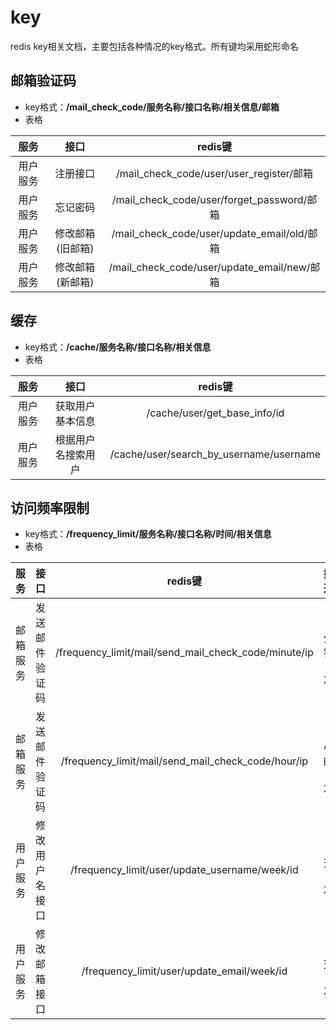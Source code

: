 # key
redis key相关文档，主要包括各种情况的key格式。所有键均采用蛇形命名

## 邮箱验证码
- key格式：**/mail_check_code/服务名称/接口名称/相关信息/邮箱**
- 表格

|  服务  |    接口     |                  redis键                   |
|:----:|:---------:|:-----------------------------------------:|
| 用户服务 |   注册接口    |  /mail_check_code/user/user_register/邮箱   |
| 用户服务 |   忘记密码    | /mail_check_code/user/forget_password/邮箱  |
| 用户服务 | 修改邮箱(旧邮箱) | /mail_check_code/user/update_email/old/邮箱 |
| 用户服务 | 修改邮箱(新邮箱) | /mail_check_code/user/update_email/new/邮箱 |

## 缓存
- key格式：**/cache/服务名称/接口名称/相关信息**
- 表格

|  服务  |    接口     |                 redis键                  |
|:----:|:---------:|:---------------------------------------:|
| 用户服务 | 获取用户基本信息  |      /cache/user/get_base_info/id       |
| 用户服务 | 根据用户名搜索用户 | /cache/user/search_by_username/username |

## 访问频率限制
- key格式：**/frequency_limit/服务名称/接口名称/时间/相关信息**
- 表格

|  服务  |   接口    |                        redis键                        |  描述   |
|:----:|:-------:|:----------------------------------------------------:|:-----:|
| 邮箱服务 | 发送邮件验证码 | /frequency_limit/mail/send_mail_check_code/minute/ip | 1分钟1次 |
| 邮箱服务 | 发送邮件验证码 |  /frequency_limit/mail/send_mail_check_code/hour/ip  | 1小时5次 |
| 用户服务 | 修改用户名接口 |    /frequency_limit/user/update_username/week/id     | 7天1次  |
| 用户服务 | 修改邮箱接口  |      /frequency_limit/user/update_email/week/id      | 7天1次  |
